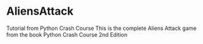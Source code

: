 # AliensAttack
Tutorial from Python Crash Course
This is the complete Aliens Attack game from the book Python Crash Course 2nd Edition
